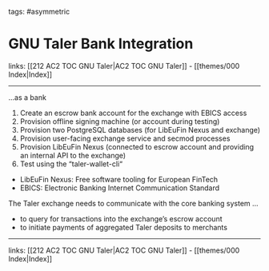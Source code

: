 tags: #asymmetric 

# GNU Taler Bank Integration

links: [[212 AC2 TOC GNU Taler|AC2 TOC GNU Taler]] - [[themes/000 Index|Index]]

---

...as a bank

1. Create an escrow bank account for the exchange with EBICS access    
2. Provision offline signing machine (or account during testing)
3. Provision two PostgreSQL databases (for LibEuFin Nexus and exchange)
4. Provision user-facing exchange service and secmod processes
5. Provision LibEuFin Nexus (connected to escrow account and providing an internal API to the exchange)
6. Test using the “taler-wallet-cli“


* LibEuFin Nexus: Free software tooling for European FinTech
* EBICS: Electronic Banking Internet Communication Standard


The Taler exchange needs to communicate with the core banking system ...

* to query for transactions into the exchange’s escrow account
* to initiate payments of aggregated Taler deposits to merchants

---
links: [[212 AC2 TOC GNU Taler|AC2 TOC GNU Taler]] - [[themes/000 Index|Index]]